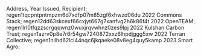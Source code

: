 Address, Year Issued, Recipient;
regen1tqcpntpntmpzm6d7xdfp07m85zgf6xhwzd06du 2022 Commons Stack;
regen12dd63skcexf66cxjyt667g7xanfvg2h6k86f4t 2022 OpenTEAM;
regen1lrl0tfqzzscrgqqwnz0wuxjrqvwhnz0zes9lpj 2022 Kulshan Carbon Trust;
regen1azrv0p8e7r6r54gw7240872xxz6lhpdjggg5xw 2022 Terran Collective;
regen1nllhd62lcl44nqc6jkqaeke08v8eg4quy5kamp 2023 Smart Agro;

